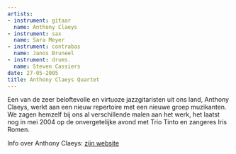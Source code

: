 ```yaml
---
artists:
- instrument: gitaar
  name: Anthony Claeys
- instrument: sax
  name: Sara Meyer
- instrument: contrabas
  name: Janos Bruneel
- instrument: drums.
  name: Steven Cassiers
date: 27-05-2005
title: Anthony Claeys Quartet
---
```

Een van de zeer beloftevolle en virtuoze jazzgitaristen uit ons land, Anthony Claeys, 
werkt aan een nieuw repertoire met een nieuwe groep muzikanten. We zagen hemzelf bij ons al verschillende malen aan het werk, 
het laatst nog in mei 2004 op de onvergetelijke avond met Trio Tinto en zangeres Iris Romen. 

Info over Anthony Claeys: [zijn website](http://www.anthonyclaeys.be/)